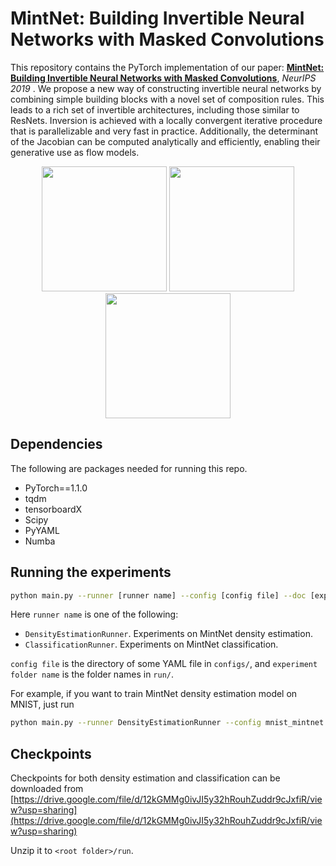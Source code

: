 # MintNet: Building Invertible Neural Networks with Masked Convolutions
This repository contains the PyTorch implementation of our paper: 
[__MintNet: Building Invertible Neural Networks with Masked Convolutions__](https://arxiv.org/abs/1907.07945), _NeurIPS 2019_ .
We propose a new way of constructing invertible neural networks by combining simple building blocks with a novel set of composition rules. 
This leads to a rich set of invertible architectures, including those similar to 
ResNets. Inversion is achieved with a locally convergent iterative procedure 
that is parallelizable and very fast in practice. Additionally, 
the determinant of the Jacobian can be computed analytically and efficiently, 
enabling their generative use as flow models.


<p align="center">
<img src="https://github.com/chenlin9/Fully-Convolutional-Normalizing-Flows/blob/release/samples/MNIST_samples.png" width="200">
<img src="https://github.com/chenlin9/Fully-Convolutional-Normalizing-Flows/blob/release/samples/CIFAR10_samples.png" width="200">
<img src="https://github.com/chenlin9/Fully-Convolutional-Normalizing-Flows/blob/release/samples/ImageNet_samples.png" width="200">
</p>

## Dependencies

The following are packages needed for running this repo.

- PyTorch==1.1.0
- tqdm
- tensorboardX
- Scipy
- PyYAML
- Numba

## Running the experiments
```bash
python main.py --runner [runner name] --config [config file] --doc [experiment folder name]
```

Here `runner name` is one of the following:

- `DensityEstimationRunner`. Experiments on MintNet density estimation.
- `ClassificationRunner`. Experiments on MintNet classification.

`config file` is the directory of some YAML file in `configs/`, and `experiment folder name` is the folder names in `run/`.


For example, if you want to train MintNet density estimation model on MNIST, just run

```bash
python main.py --runner DensityEstimationRunner --config mnist_mintnet.yml
```

## Checkpoints

Checkpoints for both density estimation and classification can be downloaded from [https://drive.google.com/file/d/12kGMMg0ivJI5y32hRouhZuddr9cJxfiR/view?usp=sharing](https://drive.google.com/file/d/12kGMMg0ivJI5y32hRouhZuddr9cJxfiR/view?usp=sharing)

Unzip it to `<root folder>/run`.
